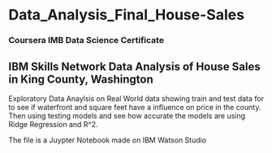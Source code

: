 # Data_Analysis_Final_House-Sales
### Coursera IMB Data Science Certificate
## IBM Skills Network Data Analysis of House Sales in King County, Washington 

Exploratory Data Anaylsis on Real World data showing train and test data for to see if waterfront and square feet have a influence on price in the county. Then using testing models and see how accurate the models are using Ridge Regression and R^2.

The file is a Juypter Notebook made on IBM Watson Studio
